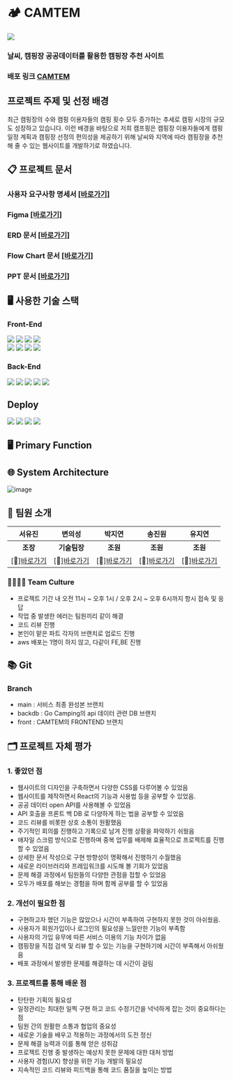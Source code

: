 
# 🏕 CAMTEM 
<img src="https://github.com/hyeran0920/CamTem/assets/50619898/1498b6ad-5aec-45eb-bd7a-44c2e65149cb">

### 날씨, 캠핑장 공공데이터를 활용한 캠핑장 추천 사이트
### 배포 링크 [CAMTEM](http://qusdml123.site/)
## 프로젝트 주제 및 선정 배경

최근 캠핑장의 수와 캠핑 이용자들의 캠핑 횟수 모두 증가하는 추세로 캠핑 시장의 규모도 성장하고 있습니다. 이런 배경을 바탕으로 저희 캠프핑은 캠핑장 이용자들에게 캠핑 일정 계획과 캠핑장 선정의 편의성을 제공하기 위해 날씨와 지역에 따라 캠핑장을 추천해 줄 수 있는 웹사이트를 개발하기로 하였습니다.

## 📋 프로젝트 문서
### 사용자 요구사항 명세서 [[바로가기]](https://docs.google.com/spreadsheets/d/1ftcNHOb9fNEnFJ1aJMT14PjiASkAc0SLzXYaZOVGDag/edit?usp=sharing)
### Figma [[바로가기]](https://www.figma.com/design/qmyoSrg2ofQVP0w38MHFow/Figma-Website-Template---Landing-Page-(Free)-(Community)?node-id=0-88&t=Y1tvTZXDmLaBC0sx-0)
### ERD 문서 [[바로가기]](https://www.erdcloud.com/d/DcPWPFZsbYPKSH32T)
### Flow Chart 문서 [[바로가기]](https://drive.google.com/file/d/12UhbCWpha8bSc_JCTSQO4jzVTy1vviXT/view?usp=sharing)
### PPT 문서 [[바로가기]](https://www.canva.com/design/DAGFuLJojIc/uhV_paz6O5xeYAhjovQMOw/view?utm_content=DAGFuLJojIc&utm_campaign=share_your_design&utm_medium=link&utm_source=shareyourdesignpanel)

## 🖥 사용한 기술 스택
### Front-End
<img src="https://img.shields.io/badge/CSS3-1572B6?style=flat-square&logo=css3&logoColor=white"/> <img src="https://img.shields.io/badge/Bootstrapap-7952B3?style=flat-square&logo=bootstrap&logoColor=white"/> <img src="https://img.shields.io/badge/HTML5-E34F26?style=flat-square&logo=html5&logoColor=white"/> <img src="https://img.shields.io/badge/React-61DAFB?style=flat-square&logo=React&logoColor=black"/><br />
<img src="https://img.shields.io/badge/styled components-DB7093?style=flat-square&logo=styled-components&logoColor=white"/> <img src="https://img.shields.io/badge/JavaScript-F7DF1E?style=flat-square&logo=javascript&logoColor=black"/> <img src="https://img.shields.io/badge/axios-5A29E4?style=flat-square&logo=axios&logoColor=white"/> <img src="https://img.shields.io/badge/redux-764ABC?style=flat-square&logo=redux&logoColor=white"/>

### Back-End
<img src="https://img.shields.io/badge/Spring%20Boot-6DB33F?style=flat-square&logo=Spring%20Boot&logoColor=black"/> <img src="https://img.shields.io/badge/springsecurity-6DB33F?style=flat-square&logo=springsecurity&logoColor=white"/> <img src="https://img.shields.io/badge/java-007396?style=flat-square&logo=java&logoColor=white"/> <img src="https://img.shields.io/badge/MySQL-4479A1?style=flat-square&logo=MySQL&logoColor=white"/> <img src="https://img.shields.io/badge/postman-FF6C37?style=flat-square&logo=postman&logoColor=white"/>

## Deploy
<img src="https://img.shields.io/badge/GitHub-181717?style=flat-square&logo=GitHub&logoColor=white"/> <img src="https://img.shields.io/badge/Amazon AWS-232F3E?style=flat-square&logo=amazonaws&logoColor=white"/> <img src="https://img.shields.io/badge/amazonec2-FF9900?style=flat-square&logo=amazonec2&logoColor=white"/> <img src="https://img.shields.io/badge/amazons3-569A31?style=flat-square&logo=amazons3&logoColor=white"/>

## 🖥 Primary Function

## 🌐 System Architecture
![image](https://github.com/hyeran0920/CamTem/assets/50619898/1757f10a-b600-45c4-bf46-89b8bb4577d8)


## 👥 팀원 소개
|**서유진**|**변의성**|**박지연**|**송진원**|**유지연**| 
|:---:|:---:|:---:|:---:|:---:|
|**조장**|**기술팀장**|**조원**|**조원**|**조원**|
|[🔗][바로가기](https://github.com/hyeran0920)|[🔗][바로가기](https://github.com/uhhhmmman)|[🔗][바로가기](https://github.com/yeonjp)|[🔗][바로가기](https://github.com/jinwonsong)|[🔗][바로가기](https://github.com/JiyeonU)|

### 👨‍👩‍👧‍👦 Team Culture
- 프로젝트 기간 내 오전 11시 ~ 오후 1시 / 오후 2시 ~ 오후 6시까지 항시 접속 및 응답
- 작업 중 발생한 에러는 팀원끼리 같이 해결
- 코드 리뷰 진행
- 본인이 맡은 파트 각자의 브랜치로 업로드 진행
- aws 배포는 1명이 하지 않고, 다같이 FE,BE 진행

## 📚 Git
### Branch
- main : 서비스 최종 완성본 브랜치
- backdb : Go Camping의 api 데이터 관련 DB 브랜치
- front : CAMTEM의 FRONTEND 브랜치

## 🗂 프로젝트 자체 평가
### 1. 좋았던 점
- 웹사이트의 디자인을 구축하면서 다양한 CSS를 다루어볼 수 있었음
- 웹사이트를 제작하면서 React의 기능과 사용법 등을 공부할 수 있었음.
- 공공 데이터 open API를 사용해볼 수 있었음
- API 호출을 프론트 백 DB 로 다양하게 하는 법을 공부할 수 있었음
- 코드 리뷰를 비롯한 상호 소통이 원활했음
- 주기적인 회의를 진행하고 기록으로 남겨 진행 상황을 파악하기 쉬웠음
- 애자일 스크럼 방식으로 진행하며 중복 업무를 배제해 효율적으로 프로젝트를 진행할 수 있었음
- 상세한 문서 작성으로 구현 방향성이 명확해서 진행하기 수월했음
- 새로운 라이브러리와 프레임워크를 시도해 볼 기회가 있었음
- 문제 해결 과정에서 팀원들의 다양한 관점을 접할 수 있었음
- 모두가 배포를 해보는 경험을 하며 함께 공부를 할 수 있었음
### 2. 개선이 필요한 점
- 구현하고자 했던 기능은 많았으나 시간이 부족하여 구현하지 못한 것이 아쉬웠음.
- 사용자가 회원가입이나 로그인의 필요성을 느낄만한 기능이 부족함
- 사용자의 가입 유무에 따른 서비스 이용의 기능 차이가 없음
- 캠핑장을 직접 검색 및 리뷰 할 수 있는 기능을 구현하기에 시간이 부족해서 아쉬웠음
- 배포 과정에서 발생한 문제를 해결하는 데 시간이 걸림
### 3. 프로젝트를 통해 배운 점
- 탄탄한 기획의 필요성
- 일정관리는 최대한 일찍 구현 하고 코드 수정기간을 넉넉하게 잡는 것이 중요하다는 점
- 팀원 간의 원활한 소통과 협업의 중요성
- 새로운 기술을 배우고 적용하는 과정에서의 도전 정신
- 문제 해결 능력과 이를 통해 얻은 성취감
- 프로젝트 진행 중 발생하는 예상치 못한 문제에 대한 대처 방법
- 사용자 경험(UX) 향상을 위한 기능 개발의 필요성
- 지속적인 코드 리뷰와 피드백을 통해 코드 품질을 높이는 방법
